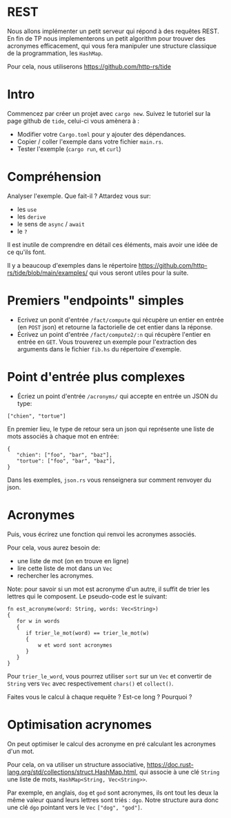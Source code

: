 # REST

Nous allons implémenter un petit serveur qui répond à des requêtes REST. En fin
de TP nous implementerons un petit algorithm pour trouver des acronymes
efficacement, qui vous fera manipuler une structure classique de la
programmation, les `HashMap`.

Pour cela, nous utiliserons https://github.com/http-rs/tide

# Intro

Commencez par créer un projet avec `cargo new`. Suivez le tutoriel sur la page github de `tide`, celui-ci vous amènera à :

- Modifier votre `Cargo.toml` pour y ajouter des dépendances.
- Copier / coller l'exemple dans votre fichier `main.rs`.
- Tester l'exemple (`cargo run`, et `curl`)

# Compréhension

Analyser l'exemple. Que fait-il ? Attardez vous sur:

- les `use`
- les `derive`
- le sens de `async` / `await`
- le `?`

Il est inutile de comprendre en détail ces éléments, mais avoir une idée de ce qu'ils font.

Il y a beaucoup d'exemples dans le répertoire
https://github.com/http-rs/tide/blob/main/examples/ qui vous seront utiles pour
la suite.

# Premiers "endpoints" simples

- Ecrivez un ponit d'entrée `/fact/compute` qui récupère un entier en entrée (en `POST` json) et retourne la factorielle de cet entier dans la réponse.
- Écrivez un point d'entrée `/fact/compute2/:n` qui récupère l'entier en entrée en `GET`. Vous trouverez un exemple pour l'extraction des arguments dans le fichier `fib.hs` du répertoire d'exemple.

# Point d'entrée plus complexes

- Écriez un point d'entrée `/acronyms/` qui accepte en entrée un JSON du type:

```
["chien", "tortue"]
```

En premier lieu, le type de retour sera un json qui représente une liste de mots associés à chaque mot en entrée:

```
{
   "chien": ["foo", "bar", "baz"],
   "tortue": ["foo", "bar", "baz"],
}
```

Dans les exemples, `json.rs` vous renseignera sur comment renvoyer du json.

# Acronymes

Puis, vous écrirez une fonction qui renvoi les acronymes associés.

Pour cela, vous aurez besoin de:

- une liste de mot (on en trouve en ligne)
- lire cette liste de mot dans un `Vec`
- rechercher les acronymes.

Note: pour savoir si un mot est acronyme d'un autre, il suffit de trier les lettres qui le composent. Le pseudo-code est le suivant:

```
fn est_acronyme(word: String, words: Vec<String>)
{
   for w in words
   {
      if trier_le_mot(word) == trier_le_mot(w)
      {
          w et word sont acronymes
      }
   }
}
```

Pour `trier_le_word`, vous pourrez utiliser `sort` sur un `Vec` et convertir de
`String` vers `Vec` avec respectivement `chars()` et `collect()`.

Faites vous le calcul à chaque requête ? Est-ce long ? Pourquoi ?

# Optimisation acrynomes

On peut optimiser le calcul des acronyme en pré calculant les acronymes d'un
mot.

Pour cela, on va utiliser un structure associative,
https://doc.rust-lang.org/std/collections/struct.HashMap.html, qui associe à
une clé `String` une liste de mots, `HashMap<String, Vec<String>>`.

Par exemple, en anglais, `dog` et `god` sont acronymes, ils ont tout les deux
la même valeur quand leurs lettres sont triés : `dgo`. Notre structure aura
donc une clé `dgo` pointant vers le `Vec` `["dog", "god"]`.

